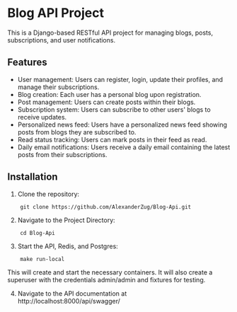 # Blog API Project

This is a Django-based RESTful API project for managing blogs, posts, subscriptions, and user notifications.

## Features

- User management: Users can register, login, update their profiles, and manage their subscriptions.
- Blog creation: Each user has a personal blog upon registration.
- Post management: Users can create posts within their blogs.
- Subscription system: Users can subscribe to other users' blogs to receive updates.
- Personalized news feed: Users have a personalized news feed showing posts from blogs they are subscribed to.
- Read status tracking: Users can mark posts in their feed as read.
- Daily email notifications: Users receive a daily email containing the latest posts from their subscriptions.

## Installation

1. Clone the repository:
```
    git clone https://github.com/AlexanderZug/Blog-Api.git
```

2. Navigate to the Project Directory:
```
    cd Blog-Api
```
3. Start the API, Redis, and Postgres:

```
    make run-local
```
This will create and start the necessary containers.
It will also create a superuser with the credentials admin/admin
and fixtures for testing.

4. Navigate to the API documentation at http://localhost:8000/api/swagger/
